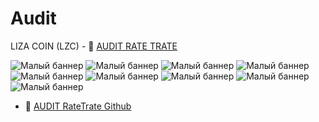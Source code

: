 # Audit
LIZA COIN (LZC) - 💠 [AUDIT RATE TRATE](https://tcpcoins.net/uploads/s/7/a/g/7agy4blgatdj/file/m59f7vRT.pdf?preview=1)

![Малый баннер](https://ukit.com/uploads/s/l/4/j/l4j8wtlqendh/img/full_HRB9jARg.jpg)
![Малый баннер](https://ukit.com/uploads/s/l/4/j/l4j8wtlqendh/img/full_0tLad4xf.jpg)
![Малый баннер](https://ukit.com/uploads/s/l/4/j/l4j8wtlqendh/img/full_u69SNGZh.jpg)
![Малый баннер](https://ukit.com/uploads/s/l/4/j/l4j8wtlqendh/img/full_00Hwr6dd.jpg)
![Малый баннер](https://ukit.com/uploads/s/l/4/j/l4j8wtlqendh/img/full_7hTip396.jpg)
![Малый баннер](https://ukit.com/uploads/s/l/4/j/l4j8wtlqendh/img/full_F1smIhGy.jpg)
![Малый баннер](https://ukit.com/uploads/s/l/4/j/l4j8wtlqendh/img/full_uLGvXmh7.jpg)
![Малый баннер](https://ukit.com/uploads/s/l/4/j/l4j8wtlqendh/img/full_KIm68ol9.jpg)
![Малый баннер](https://ukit.com/uploads/s/l/4/j/l4j8wtlqendh/img/full_Tpd7rNL2.jpg)

- 💠 [AUDIT RateTrate Github](https://github.com/AuditRateTech/Smart-Contract-Audits/blob/main/Liza_Coin_0xA6550996403407481f2748a793aE40dA3b369F6d.pdf)
